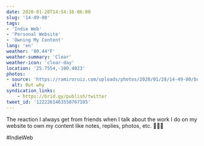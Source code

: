 ```yaml
---
date: 2020-01-28T14:54:16-06:00
slug: '14-49-00'
tags:
- 'Indie Web'
- 'Personal Website'
- 'Owning My Content'
lang: 'en'
weather: '80.44°F'
weather-summary: 'Clear'
weather-icon: 'clear-day'
location: '25.7554,-100.4023'
photos:
- source: 'https://ramiroruiz.com/uploads/photos/2020/01/28/14-49-00/but-why.gif'
  alt: But why
syndication_links:
    - https://brid.gy/publish/twitter
tweet_id: '1222261463550767105'
---
```

The reaction I always get from friends when I talk about the work I do on my website to own my content like notes, replies, photos, etc. 🤷🏻‍♂️

#IndieWeb
  